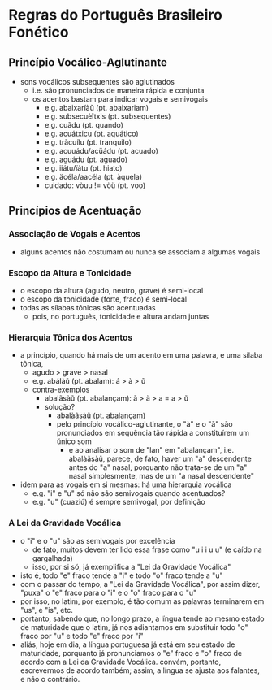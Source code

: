 # Regras do Português Brasileiro Fonético

## Princípio Vocálico-Aglutinante
- sons vocálicos subsequentes são aglutinados
    - i.e. são pronunciados de maneira rápida e conjunta
    - os acentos bastam para indicar vogais e semivogais
        - e.g. abaixaríàũ (pt. abaixariam)
        - e.g. subsecuèĩtxis (pt. subsequentes)
        - e.g. cuãdu (pt. quando)
        - e.g. acuátxicu (pt. aquático)
        - e.g. trãcuílu (pt. tranquilo)
        - e.g. acuuádu/acüádu (pt. acuado)
        - e.g. aguádu (pt. aguado)
        - e.g. iiátu/ïátu (pt. hiato)
        - e.g. äcéla/aacéla (pt. àquela)
        - cuidado: vòuu != vòü (pt. voo)

## Princípios de Acentuação
### Associação de Vogais e Acentos
- alguns acentos não costumam ou nunca se associam a algumas vogais

### Escopo da Altura e Tonicidade
- o escopo da altura (agudo, neutro, grave) é semi-local
- o escopo da tonicidade (forte, fraco) é semi-local
- todas as sílabas tônicas são acentuadas
    - pois, no português, tonicidade e altura andam juntas

### Hierarquia Tônica dos Acentos
- a princípio, quando há mais de um acento em uma palavra, e uma sílaba tônica,
    - agudo > grave > nasal
    - e.g. abálàũ (pt. abalam): á > à > ũ
    - contra-exemplos
        - abalãsàũ (pt. abalançam): ã > à > a = a > ũ
        - solução?
            - abalàãsàũ (pt. abalançam)
            - pelo princípio vocálico-aglutinante, o "à" e o "ã" são pronunciados em sequência tão rápida a constituírem um único som
                - e ao analisar o som de "lan" em "abalançam", i.e. abalàãsàũ, parece, de fato, haver um "a" descendente antes do "a" nasal, porquanto não trata-se de um "a" nasal simplesmente, mas de um "a nasal descendente" 
- idem para as vogais em si mesmas: há uma hierarquia vocálica
    - e.g. "i" e "u" só não são semivogais quando acentuados?
    - e.g. "u" (cuaziú) é sempre semivogal, por definição

### A Lei da Gravidade Vocálica
- o "i" e o "u" são as semivogais por excelência
    - de fato, muitos devem ter lido essa frase como "u i i u u" (e caído na gargalhada)
    - isso, por si só, já exemplifica a "Lei da Gravidade Vocálica"
- isto é, todo "e" fraco tende a "i" e todo "o" fraco tende a "u"
- com o passar do tempo, a "Lei da Gravidade Vocálica", por assim dizer, "puxa" o "e" fraco para o "i" e o "o" fraco para o "u"
- por isso, no latim, por exemplo, é tão comum as palavras terminarem em "us", e "is", etc.
- portanto, sabendo que, no longo prazo, a língua tende ao mesmo estado de maturidade que o latim, já nos adiantamos em substituir todo "o" fraco por "u" e todo "e" fraco por "i"
- aliás, hoje em dia, a língua portuguesa já está em seu estado de maturidade, porquanto já pronunciamos o "e" fraco e "o" fraco de acordo com a Lei da Gravidade Vocálica. convém, portanto, escrevermos de acordo também; assim, a língua se ajusta aos falantes, e não o contrário.